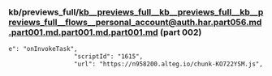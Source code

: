 ### kb/previews_full/kb__previews_full__kb__previews_full__kb__previews_full__flows__personal_account@auth.har.part056.md.part001.md.part001.md.part001.md (part 002)

```md
e": "onInvokeTask",
                  "scriptId": "1615",
                  "url": "https://n958200.alteg.io/chunk-KO722YSM.js",
              
```

```
